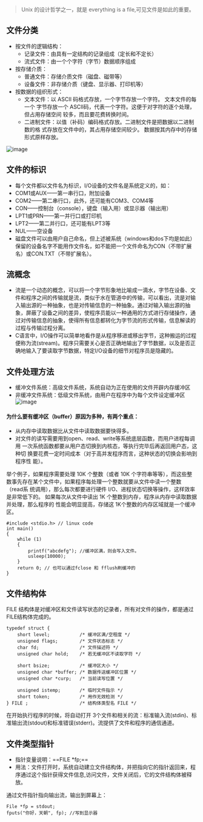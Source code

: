 > Unix 的设计哲学之一，就是 everything is a file,可见文件是如此的重要。
## 文件分类
- 按文件的逻辑结构：
  - 记录文件：由具有一定结构的记录组成（定长和不定长）
  - 流式文件：由一个个字符（字节）数据顺序组成
- 按存储介质：
  - 普通文件：存储介质文件（磁盘、磁带等）
  - 设备文件：非存储介质（键盘、显示器、打印机等）
- 按数据的组织形式：
  - 文本文件：以 ASCII 码格式存放，一个字节存放一个字符。 文本文件的每一个
字节存放一个 ASCII码，代表一个字符。这便于对字符的逐个处理，但占用存储空间
较多，而且要花费转换时间。
  - 二进制文件：以值（补码）编码格式存放。二进制文件是把数据以二进制数的格
式存放在文件中的，其占用存储空间较少。 数据按其内存中的存储形式原样存放。

![image](https://note.youdao.com/yws/public/resource/4f656259591974308015ad07c25e832b/xmlnote/E461E1642FC64BBC80AB5B2121978FE2/8182)

## 文件的标识
- 每个文件都以文件名为标识，I/O设备的文件名是系统定义的，如：
- COM1或AUX——第一串行口，附加设备
- COM2——第二串行口，此外，还可能有COM3、COM4等
- CON——控制台（console），键盘（输入用）或显示器（输出用）
- LPT1或PRN——第一并行口或打印机
- LPT2——第二并行口，还可能有LPT3等
- NUL——空设备
- 磁盘文件可以由用户自己命名，但上述被系统（windows和dos下均是如此）保留的设备名字不能用作文件名，如不能把一个文件命名为CON（不带扩展名）或CON.TXT（不带扩展名）。

## 流概念
- 流是一个动态的概念，可以将一个字节形象地比喻成一滴水，字节在设备、文件和程序之间的传输就是流，类似于水在管道中的传输，可以看出，流是对输入输出源的一种抽象，也是对传输信息的一种抽象。通过对输入输出源的抽象，屏蔽了设备之间的差异，使程序员能以一种通用的方式进行存储操作，通过对传输信息的抽象，使得所有信息都转化为字节流的形式传输，信息解读的过程与传输过程分离。
- C语言中，I/O操作可以简单地看作是从程序移进或移出字节，这种搬运的过程便称为流(stream)。程序只需要关心是否正确地输出了字节数据，以及是否正确地输入了要读取字节数据，特定I/O设备的细节对程序员是隐藏的。

## 文件处理方法
- 缓冲文件系统：高级文件系统，系统自动为正在使用的文件开辟内存缓冲区
- 非缓冲文件系统：低级文件系统，由用户在程序中为每个文件设定缓冲区  
![image](https://note.youdao.com/yws/public/resource/4f656259591974308015ad07c25e832b/xmlnote/D7C131B111DB417B9CD15F08EDFA8137/8185)

#### 为什么要有缓冲区（buffer）原因为多种，有两个重点：
- 从内存中读取数据比从文件中读取数据要快得多。
- 对文件的读写需要用到open、read、write等系统底层函数，而用户进程每调用
一次系统函数都要从用户态切换到内核态，等执行完毕后再返回用户态，这种切
换要花费一定时间成本（对于高并发程序而言，这种状态的切换会影响到程序性
能）。

举个例子，如果程序需要处理 10K 个整数（或者 10K 个字符串等等），而这些整
数事先存在某个文件中，如果程序每处理一个整数就要从文件中读一个整数（read系
统调用），那么每次都要进行硬件 I/O、进程状态切换等操作，这样效率是非常低下的。
如果每次从文件中读出 1K 个整数到内存，程序从内存中读取数据并处理，那么程序的
性能会明显提高，存储这 1K个整数的内存区域就是一个缓冲区。

```
#include <stdio.h> // linux code
int main()
{
    while (1)
    {
        printf("abcdefg"); //缓冲区满，则会写入文件。
        usleep(10000);
    }
    return 0; // 也可以通过fclose 和 fflush刷缓冲的
}
```

## 文件结构体
FILE 结构体是对缓冲区和文件读写状态的记录者，所有对文件的操作，都是通过
FILE结构体完成的。



    typedef struct {
        short level;           /* 缓冲区满/空程度 */
        unsigned flags;        /* 文件状态标志 */
        char fd;               /* 文件描述符 */
        unsigned char hold;    /* 若无缓冲区不读取字符 */
        
        short bsize;           /* 缓冲区大小 */
        unsigned char *buffer; /* 数据传送缓冲区位置 */
        unsigned char *curp;   /* 当前读写位置 */
        
        unsigned istemp;       /* 临时文件指示 */
        short token;           /* 用作无效检测 */
    } FILE ;                   /* 结构体类型名 FILE */

在开始执行程序的时候，将自动打开 3个文件和相关的流：标准输入流(stdin)、标
准输出流(stdout)和标准错误(stderr)。流提供了文件和程序的通信通道。

## 文件类型指针
- 指针变量说明：==FILE   *fp;==
- 用法：文件打开时，系统自动建立文件结构体，并把指向它的指针返回来，程序通过这个指针获得文件信息,访问文件，文件关闭后，它的文件结构体被释放。


通过文件指针指向输出流，输出到屏幕上：
```
File *fp = stdout;
fputs("你好，天朝", fp); //写到显示器
```

